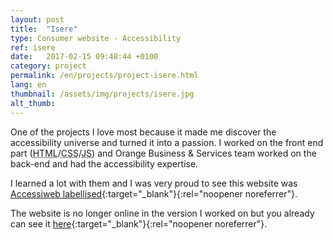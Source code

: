 ```yaml
---
layout: post
title:  "Isere"
type: Consumer website - Accessibility
ref: isere
date:   2017-02-15 09:48:44 +0100
category: project
permalink: /en/projects/project-isere.html
lang: en
thumbnail: /assets/img/projects/isere.jpg
alt_thumb: 
---
```


One of the projects I love most because it made me discover the accessibility universe and turned it into a passion.
I worked on the front end part (<abbr title="HyperText Markup Language">HTML</abbr>/<abbr title="Cascading Style Sheets">CSS</abbr>/<abbr title="Javascript">JS</abbr>) and Orange Business & Services team worked on the back-end and had the accessibility expertise.

I learned a lot with them and I was very proud to see this website was [Accessiweb labellised](http://www.accessiweb.org/index.php/rapport_de_labellisation/items/conseil-general-isere-cg38.html "Accessiweb labellisation page (new window)"){:target="_blank"}{:rel="noopener noreferrer"}.

The website is no longer online in the version I worked on but you already can see it [here](https://web.archive.org/web/20150407125024/https://www.isere.fr/ "Isere website on the Internet Archive (new window)"){:target="_blank"}{:rel="noopener noreferrer"}.


<img src="{{ site.baseurl }}/assets/img/projects/isere_large.jpg" alt="" 
             srcset="{{ site.baseurl }}/assets/img/projects/isere_medium.jpg 670w,
          {{ site.baseurl }}/assets/img/projects/isere_large.jpg 1024w"
          sizes="(min-width:671px) 1024px"/> 

<img src="{{ site.baseurl }}/assets/img/projects/isere_large2.jpg" alt="" 
             srcset="{{ site.baseurl }}/assets/img/projects/isere_medium2.jpg 670w,
          {{ site.baseurl }}/assets/img/projects/isere_large2.jpg 1024w"
          sizes="(min-width:671px) 1024px"/>